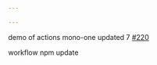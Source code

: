 ```yaml
---

---
```

    
demo of actions mono-one updated 7 [#220](https://github.com/JantaeLeckie/monorepo-release-changesets/pull/220)
    
workflow npm update
